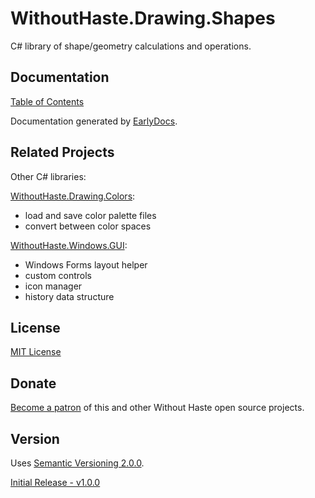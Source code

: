 # WithoutHaste.Drawing.Shapes

C# library of shape/geometry calculations and operations.

## Documentation

[Table of Contents](documentation/TableOfContents.WithoutHaste.Drawing.Shapes.md)

Documentation generated by [EarlyDocs](https://github.com/WithoutHaste/EarlyDocs).

## Related Projects

Other C# libraries:  

[WithoutHaste.Drawing.Colors](https://github.com/WithoutHaste/WithoutHaste.Drawing.Colors):  
- load and save color palette files
- convert between color spaces

[WithoutHaste.Windows.GUI](https://github.com/WithoutHaste/WithoutHaste.Windows.GUI):  
- Windows Forms layout helper
- custom controls
- icon manager
- history data structure

## License

[MIT License](https://github.com/WithoutHaste/WithoutHaste.Drawing.Shapes/blob/master/LICENSE)

## Donate

[Become a patron](https://www.patreon.com/withouthaste) of this and other Without Haste open source projects.

## Version

Uses [Semantic Versioning 2.0.0](https://semver.org/).

[Initial Release - v1.0.0](https://github.com/WithoutHaste/WithoutHaste.Drawing.Shapes/releases/tag/v1.0.0)

